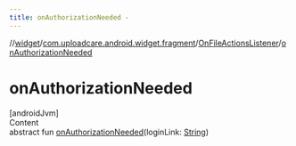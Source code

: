 ```yaml
---
title: onAuthorizationNeeded -
---
```

//[widget](../../index.md)/[com.uploadcare.android.widget.fragment](../index.md)/[OnFileActionsListener](index.md)/[onAuthorizationNeeded](on-authorization-needed.md)



# onAuthorizationNeeded  
[androidJvm]  
Content  
abstract fun [onAuthorizationNeeded](on-authorization-needed.md)(loginLink: [String](https://kotlinlang.org/api/latest/jvm/stdlib/kotlin/-string/index.html))  



